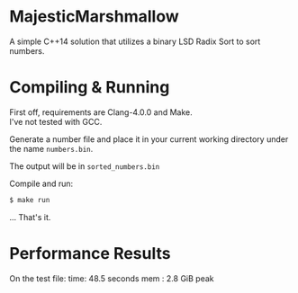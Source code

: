 # MajesticMarshmallow

A simple C++14 solution that utilizes a binary LSD Radix Sort to sort numbers.

# Compiling & Running

First off, requirements are Clang-4.0.0 and Make.  
I've not tested with GCC.

Generate a number file and place it in your current working directory under the
name `numbers.bin`.

The output will be in `sorted_numbers.bin`

Compile and run:
```bash
$ make run
```

... That's it.

# Performance Results
On the test file:
time: 48.5 seconds
mem : 2.8 GiB peak
